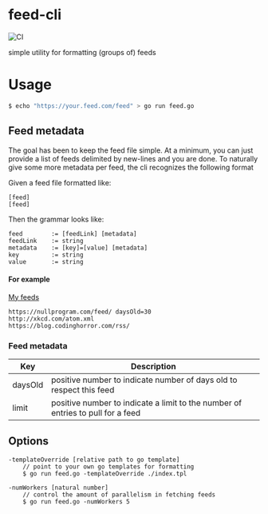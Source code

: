 feed-cli
===
![CI](https://github.com/nhomble/feed-cli/workflows/CI/badge.svg)

simple utility for formatting (groups of) feeds

# Usage
```bash
$ echo "https://your.feed.com/feed" > go run feed.go
```

## Feed metadata
The goal has been to keep the feed file simple. At a minimum, you can just provide
a list of feeds delimited by new-lines and you are done. To naturally give some more metadata per feed, the
cli recognizes the following format

Given a feed file formatted like:
```text
[feed]
[feed]
```

Then the grammar looks like:

```text
feed        := [feedLink] [metadata]
feedLink    := string
metadata    := [key]=[value] [metadata]
key         := string
value       := string
```

#### For example
[My feeds](https://github.com/nhomble/fdmi/blob/master/feeds)
```text
https://nullprogram.com/feed/ daysOld=30
http://xkcd.com/atom.xml
https://blog.codinghorror.com/rss/
```

### Feed metadata

|Key|Description|
|---|-----------|
|daysOld|positive number to indicate number of days old to respect this feed|
|limit|positive number to indicate a limit to the number of entries to pull for a feed|

## Options
```text
-templateOverride [relative path to go template]
    // point to your own go templates for formatting
    $ go run feed.go -templateOverride ./index.tpl 

-numWorkers [natural number]
    // control the amount of parallelism in fetching feeds
    $ go run feed.go -numWorkers 5
```
